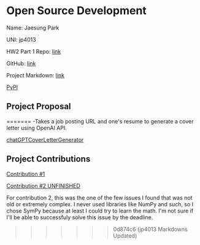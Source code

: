 # Open Source Development

Name: Jaesung Park

UNI: jp4013

HW2 Part 1 Repo: [link](https://github.com/jaesungpark42/GPTCovLet)

GitHub: [link](https://github.com/jaesungpark42)

Project Markdown: [link](https://github.com/jaesungpark42/jaesungpark42/blob/main/README.md)

[PyPI](https://pypi.org/user/jaesungpark42/)

## Project Proposal

=======
-Takes a job posting URL and one's resume to generate a cover letter using OpenAI API.

[chatGPTCoverLetterGenerator](../students/projects/python/chatGPTCoverLetterGenerator.md)

## Project Contributions

[Contribution #1](https://github.com/firstcontributions/first-contributions/pull/65988)

[Contribution #2 UNFINISHED](https://github.com/sympy/sympy/issues/25093)

For contribution 2, this was the one of the few issues I found that was not old or extremely complex. I never used libraries like NumPy and such, so I chose SymPy because at least I could try to learn the math. I'm not sure if I'll be able to successfuly solve this issue by the deadline.

>>>>>>> 0d874c6 (jp4013 Markdowns Updated)
